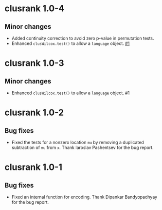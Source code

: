 # clusrank 1.0-4

## Minor changes

* Added continuity correction to avoid zero p-value in permutation tests.
* Enhanced `clusWilcox.test()` to allow a `language` object.
  [#1](https://github.com/wenjie2wang/clusrank/issues/1)


# clusrank 1.0-3

## Minor changes

* Enhanced `clusWilcox.test()` to allow a `language` object.
  [#1](https://github.com/wenjie2wang/clusrank/issues/1)


# clusrank 1.0-2

## Bug fixes

* Fixed the tests for a nonzero location `mu` by removing a
  duplicated subtraction of `mu` from `x`.  Thank Iaroslav Pashentsev for the
  bug report.


# clusrank 1.0-1

## Bug fixes

* Fixed an internal function for encoding.  Thank Dipankar Bandyopadhyay for the
  bug report.
